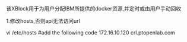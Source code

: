 该XBlock用于为用户分配IBM所提供的docker资源,并定时或由用户手动回收

1.修改hosts,否则api无法访问url

  vi /etc/hosts
  #add the following code
  172.16.10.120 crl.ptopenlab.com
